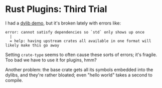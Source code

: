 # Rust Plugins: Third Trial

I had a [dylib demo](https://github.com/purpleposeidon/shiny-octo-memory), but it's broken lately with errors like:

```
error: cannot satisfy dependencies so `std` only shows up once
  |
  = help: having upstream crates all available in one format will likely make this go away
```

Setting `crate-type` seems to often cause these sorts of errors; it's fragile. Too bad we have to use it for plugins, hmm?

Another problem: the base crate gets all its symbols embedded into the dylibs, and they're rather bloated; even "hello world" takes a second to compile.
